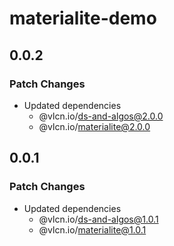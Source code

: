 # materialite-demo

## 0.0.2

### Patch Changes

- Updated dependencies
  - @vlcn.io/ds-and-algos@2.0.0
  - @vlcn.io/materialite@2.0.0

## 0.0.1

### Patch Changes

- Updated dependencies
  - @vlcn.io/ds-and-algos@1.0.1
  - @vlcn.io/materialite@1.0.1
